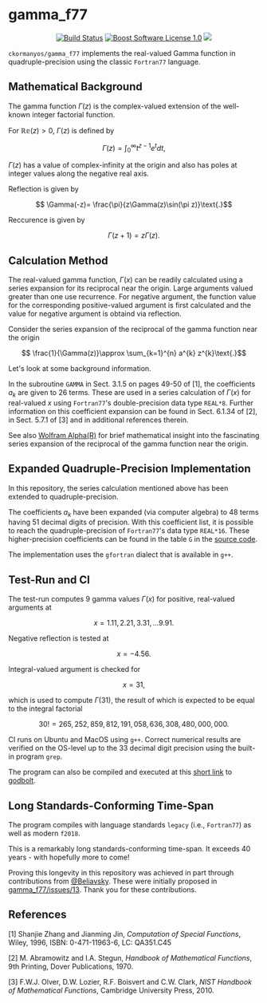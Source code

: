 gamma_f77
==================

<p align="center">
    <a href="https://github.com/ckormanyos/gamma_f77/actions">
        <img src="https://github.com/ckormanyos/gamma_f77/actions/workflows/gamma_f77.yml/badge.svg" alt="Build Status"></a>
    <a href="https://github.com/ckormanyos/gamma_f77/blob/master/LICENSE">
        <img src="https://img.shields.io/badge/license-BSL%201.0-blue.svg" alt="Boost Software License 1.0"></a>
    <a href="https://godbolt.org/z/Yb8rnEdsG" alt="godbolt">
        <img src="https://img.shields.io/badge/try%20it%20on-godbolt-green" /></a>
</p>

`ckormanyos/gamma_f77` implements the real-valued Gamma function
in quadruple-precision using the classic `Fortran77` language.

## Mathematical Background

The gamma function $\Gamma\left(z\right)$ is the complex-valued extension
of the well-known integer factorial function.

For $\mathbb{Re}\left(z\right) > 0$, $\Gamma(z)$ is defined by

$$\Gamma(z)=\int_{0}^{\infty}t^{z-1} e^{t} dt\text{,}$$

$\Gamma(z)$ has a value of complex-infinity at the origin and also
has poles at integer values along the negative real axis.

Reflection is given by

$$ \Gamma(-z)= \frac{\pi}{z\Gamma(z)\sin(\pi z)}\text{.}$$

Reccurence is given by

$$ \Gamma(z+1)= z\Gamma(z)\text{.}$$

## Calculation Method

The real-valued gamma function, $\Gamma\left(x\right)$
can be readily calculated using a series expansion
for its reciprocal near the origin.
Large arguments valued greater than one use recurrence.
For negative argument, the function value for the corresponding
positive-valued argument is first calculated and the value
for negative argument is obtaind via reflection.

Consider the series expansion of the reciprocal of the gamma function
near the origin

$$ \frac{1}{\Gamma(z)}\approx \sum_{k=1}^{n} a^{k} z^{k}\text{.}$$

Let's look at some background information.

In the subroutine `GAMMA` in Sect. 3.1.5 on pages 49-50 of [1],
the coefficients $a_{k}$ are given to $26$ terms. These are used
in a series calculation of $\Gamma\left(x\right)$ for real-valued $x$
using `Fortran77`'s double-precision data type `REAL*8`.
Further information on this coefficient expansion can be found
in Sect. 6.1.34 of [2], in Sect. 5.7.1 of [3]
and in additional references therein.

See also
[Wolfram Alpha(R)](https://www.wolframalpha.com/input?i=Series%5B1%2FGamma%5Bz%5D%2C+%7Bz%2C+0%2C+3%7D%5D)
for brief mathematical insight into the fascinating
series expansion of the reciprocal of the gamma function near the origin.

## Expanded Quadruple-Precision Implementation

In this repository, the series calculation mentioned above has been
extended to quadruple-precision.

The coefficients $a_{k}$ have been expanded (via computer algebra)
to $48$ terms having $51$ decimal digits of precision. With this coefficient list,
it is possible to reach the quadruple-precision of `Fortran77`'s data type `REAL*16`.
These higher-precision coefficients can be found in the table `G` in the
[source code](https://github.com/ckormanyos/gamma_f77/blob/main/gamma.f).

The implementation uses the `gfortran` dialect that is available in `g++`.

## Test-Run and CI

The test-run computes $9$ gamma values $\Gamma\left(x\right)$
for positive, real-valued arguments at

$$x = 1.11, 2.21, 3.31, {\ldots} 9.91\text{.}$$

Negative reflection is tested at

$$x=-4.56\text{.}$$

Integral-valued argument is checked for

$$x=31\text{,}$$

which is used to compute $\Gamma\left(31\right)$, the result of which
is expected to be equal to the integral factorial

$$30 ! = 265,252,859,812,191,058,636,308,480,000,000 \text{.}$$

CI runs on Ubuntu and MacOS using `g++`.
Correct numerical results are verified on the OS-level
up to the $33$ decimal digit precision using the built-in
program `grep`.

The program can also be compiled and executed at this
[short link](https://godbolt.org/z/Yb8rnEdsG)
to [godbolt](https://godbolt.org).

## Long Standards-Conforming Time-Span

The program compiles with language standards `legacy` (i.e., `Fortran77`)
as well as modern `f2018`.

This is a remarkably long standards-conforming time-span.
It exceeds 40 years - with hopefully more to come!

Proving this longevity in this repository was achieved in part
through contributions from [@Beliavsky](https://github.com/Beliavsky).
These were initially proposed in [gamma_f77/issues/13](https://github.com/ckormanyos/gamma_f77/issues/13).
Thank you for these contributions.

## References

[1] Shanjie Zhang and Jianming Jin, _Computation_ _of_ _Special_ _Functions_,
Wiley, 1996, ISBN: 0-471-11963-6, LC: QA351.C45

[2] M. Abramowitz and I.A. Stegun, _Handbook_ _of_ _Mathematical_ _Functions_,
9th Printing, Dover Publications, 1970.

[3] F.W.J. Olver, D.W. Lozier, R.F. Boisvert and C.W. Clark,
_NIST_ _Handbook_ _of_ _Mathematical_ _Functions_,
Cambridge University Press, 2010.
